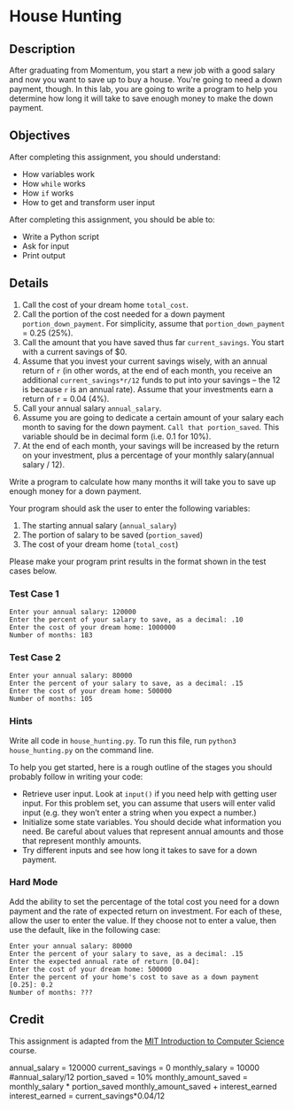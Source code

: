 # House Hunting

## Description

After graduating from Momentum, you start a new job with a good salary and now you want to save up to buy a house. You're going to need a down payment, though. In this lab, you are going to write a program to help you determine how long it will take to save enough money to make the down payment.

## Objectives

After completing this assignment, you should understand:

- How variables work
- How `while` works
- How `if` works
- How to get and transform user input

After completing this assignment, you should be able to:

- Write a Python script
- Ask for input
- Print output

## Details

1. Call the cost of your dream home `total_cost​`.
2. Call the portion of the cost needed for a down payment `portion_down_payment​`. For simplicity, assume that `portion_down_payment` = 0.25 (25%).
3. Call the amount that you have saved thus far `current_savings​`. You start with a current savings of $0.
4. Assume that you invest your current savings wisely, with an annual return of `r` ​(in other words, at the end of each month, you receive an additional `current_savings*r/12`​ funds to put into your savings – the 12 is because `r`​ is an annual rate). Assume that your investments earn a return of `r` = 0.04 (4%).
5. Call your annual salary `annual_salary​`.
6. Assume you are going to dedicate a certain amount of your salary each month to saving for the down payment. `Call that portion_saved`​. This variable should be in decimal form (i.e. 0.1 for 10%).
7. At the end of each month, your savings will be increased by the return on your investment, plus a percentage of your monthly salary ​(annual salary / 12).

Write a program to calculate how many months it will take you to save up enough money for a down payment.

Your program should ask the user to enter the following variables:

1. The starting annual salary (`annual_salary`)
2. The portion of salary to be saved (`portion_saved`)
3. The cost of your dream home (`total_cost`)

Please make your program print results in the format shown in the test cases below.

### Test Case 1

```
Enter your annual salary: 120000
Enter the percent of your salary to save, as a decimal: .10
Enter the cost of your dream home: 1000000
Number of months: 183
```

### Test Case 2

```
Enter your annual salary: 80000
Enter the percent of your salary to save, as a decimal: .15
Enter the cost of your dream home: 500000
Number of months: 105
```

### Hints

Write all code in `house_hunting.py`. To run this file, run `python3 house_hunting.py` on the command line.

To help you get started, here is a rough outline of the stages you should probably follow in writing your code:

- Retrieve user input. Look at `input()` if you need help with getting user input. For this problem set, you can assume that users will enter valid input (e.g. they won’t enter a string when you expect a number.)
- Initialize some state variables. You should decide what information you need. Be careful about values that represent annual amounts and those that represent monthly amounts.
- Try different inputs and see how long it takes to save for a down payment.

### Hard Mode

Add the ability to set the percentage of the total cost you need for a down payment and the rate of expected return on investment. For each of these, allow the user to enter the value. If they choose not to enter a value, then use the default, like in the following case:

```
Enter your annual salary: 80000
Enter the percent of your salary to save, as a decimal: .15
Enter the expected annual rate of return [0.04]:
Enter the cost of your dream home: 500000
Enter the percent of your home's cost to save as a down payment [0.25]: 0.2
Number of months: ???
```

## Credit

This assignment is adapted from the [MIT Introduction to Computer Science](https://ocw.mit.edu/courses/electrical-engineering-and-computer-science/6-0001-introduction-to-computer-science-and-programming-in-python-fall-2016/assignments/) course.


annual_salary = 120000
current_savings = 0
monthly_salary = 10000 #annual_salary/12
portion_saved = 10%
monthly_amount_saved = monthly_salary * portion_saved
monthly_amount_saved + interest_earned
interest_earned = current_savings*0.04/12

